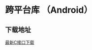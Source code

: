 # 跨平台库 （Android）

## 下载地址

[最新C接口下载](https://imsdk-1252463788.cos.ap-guangzhou.myqcloud.com/4.7.10/cross-platform/TIM_Cross_Platform_Android_latest.zip)
